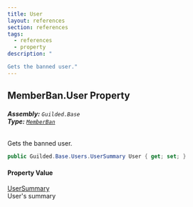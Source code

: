 ```yaml
---
title: User
layout: references
section: references
tags:
  - references
  - property
description: "

Gets the banned user."
---
```


## MemberBan.User Property
###### **Assembly:** `Guilded.Base`<br/>**Type:** [`MemberBan`](MemberBan.md 'Guilded.Base.Servers.MemberBan')

Gets the banned user.

```csharp
public Guilded.Base.Users.UserSummary User { get; set; }
```

#### Property Value
[UserSummary](UserSummary.md 'Guilded.Base.Users.UserSummary')  
User's summary
